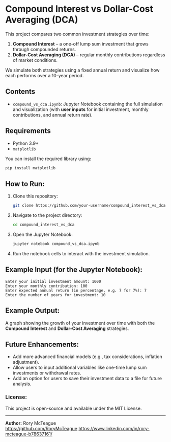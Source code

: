 
# Compound Interest vs Dollar-Cost Averaging (DCA)

This project compares two common investment strategies over time:

1. **Compound Interest** – a one-off lump sum investment that grows through compounded returns.  
2. **Dollar-Cost Averaging (DCA)** – regular monthly contributions regardless of market conditions.

We simulate both strategies using a fixed annual return and visualize how each performs over a 10-year period.

## Contents

- `compound_vs_dca.ipynb`: Jupyter Notebook containing the full simulation and visualization (with **user inputs** for initial investment, monthly contributions, and annual return rate).

## Requirements

- Python 3.9+
- `matplotlib`

You can install the required library using:

```bash
pip install matplotlib
```

## How to Run:

1. Clone this repository:
   ```bash
   git clone https://github.com/your-username/compound_interest_vs_dca.git
   ```

2. Navigate to the project directory:
   ```bash
   cd compound_interest_vs_dca
   ```

3. Open the Jupyter Notebook:
   ```bash
   jupyter notebook compound_vs_dca.ipynb
   ```

4. Run the notebook cells to interact with the investment simulation.

## Example Input (for the Jupyter Notebook):
```text
Enter your initial investment amount: 1000
Enter your monthly contribution: 100
Enter expected annual return (in percentage, e.g. 7 for 7%): 7
Enter the number of years for investment: 10
```

## Example Output:
A graph showing the growth of your investment over time with both the **Compound Interest** and **Dollar-Cost Averaging** strategies.

## Future Enhancements:
- Add more advanced financial models (e.g., tax considerations, inflation adjustment).
- Allow users to input additional variables like one-time lump sum investments or withdrawal rates.
- Add an option for users to save their investment data to a file for future analysis.

### License:
This project is open-source and available under the MIT License.

---

**Author:** Rory McTeague  
https://github.com/RoryMcTeague
https://www.linkedin.com/in/rory-mcteague-b78637161/
